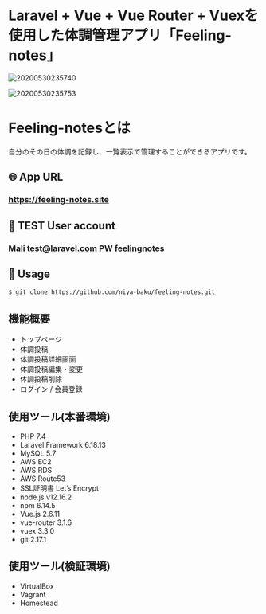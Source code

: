 # Laravel + Vue + Vue Router + Vuexを使用した体調管理アプリ「Feeling-notes」

![20200530235740](https://user-images.githubusercontent.com/40636920/83381193-f4b79b80-a41a-11ea-94bf-b2882f6e38bc.png)

![20200530235753](https://user-images.githubusercontent.com/40636920/83381210-039e4e00-a41b-11ea-9163-1285680ddb18.png)

# Feeling-notesとは

自分のその日の体調を記録し、一覧表示で管理することができるアプリです。

## 🌐 App URL 
### https://feeling-notes.site

## 🔑 TEST User account

### Mali test@laravel.com  PW feelingnotes

## 💬 Usage
`$ git clone https://github.com/niya-baku/feeling-notes.git` 

## 機能概要
<ul>
    <li>トップページ</li>
    <li>体調投稿</li>
    <li>体調投稿詳細画面</li>
    <li>体調投稿編集・変更</li>
    <li>体調投稿削除</li>
    <li>ログイン / 会員登録</li>
</ul>

## 使用ツール(本番環境)
<ul>
    <li>PHP 7.4</li>
    <li>Laravel Framework  6.18.13</li>
    <li>MySQL 5.7</li>
    <li>AWS EC2</li>
    <li>AWS RDS</li>
    <li>AWS Route53</li>
    <li>SSL証明書 Let’s Encrypt</li>
    <li>node.js v12.16.2</li>
    <li>npm 6.14.5</li>
    <li>Vue.js 2.6.11</li>
    <li>vue-router 3.1.6</li>
    <li>vuex 3.3.0</li>
    <li>git 2.17.1</li>
</ul>

## 使用ツール(検証環境)
<ul>
    <li>VirtualBox</li>
    <li>Vagrant</li>
    <li>Homestead</li>
</ul>
